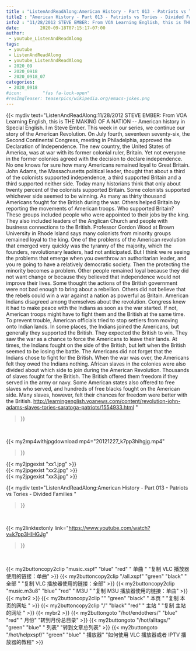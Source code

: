 ```yaml
---
title : "ListenAndReadAlong:American History - Part 013 - Patriots vs Tories - Divided Families "
title2 : "American History - Part 013 - Patriots vs Tories - Divided Families "
info2 : "11/28/2012 STEVE EMBER: From VOA Learning English, this is THE MAKING OF A NATION -- American history in Special English. I m Steve Ember.    This week in our series, we continue our story of the American Revolution.    On July fourth, seventeen seventy-six, the Second Continental Congress, meeting in Philadelphia, approved the Declaration of Independence. The new country, the United States of America, was at war with its former colonial ruler, Britain. Yet not everyone in the former colonies agreed with the decision to declare independence.    No one knows for sure how many Americans remained loyal to Great Britain. John Adams, the Massachusetts political leader, thought that about a third of the colonists supported independence, a third supported Britain and a third supported neither side.    Today many historians think that only about twenty percent of the colonists supported Britain. Some colonists supported whichever side seemed to be winning.    As many as thirty thousand Americans fought for the British during the war. Others helped Britain by reporting the movements of American troops.    Who supported Britain? These groups included people who were appointed to their jobs by the king. They also included leaders of the Anglican Church and people with business connections to the British.    Professor Gordon Wood at Brown University in Rhode Island says many colonists from minority groups remained loyal to the king.     One of the problems of the American revolution that emerged very quickly was the tyranny of the majority, which the founders, revolutionary leaders, had not anticipated. But I think we re seeing the problems that emerge when you overthrow an authoritarian leader, and you re going to have a relatively democratic society. Then the protecting the minority becomes a problem.     Other people remained loyal because they did not want change or because they believed that independence would not improve their lives. Some thought the actions of the British government were not bad enough to bring about a rebellion. Others did not believe that the rebels could win a war against a nation as powerful as Britain.    American Indians disagreed among themselves about the revolution. Congress knew it had to make peace with the Indians as soon as the war started. If not, American troops might have to fight them and the British at the same time. To prevent trouble, American officials tried to stop settlers from moving onto Indian lands.    In some places, the Indians joined the Americans, but generally they supported the British. They expected the British to win. They saw the war as a chance to force the Americans to leave their lands. At times, the Indians fought on the side of the British, but left when the British seemed to be losing the battle.    The Americans did not forget that the Indians chose to fight for the British. When the war was over, the Americans felt they owed the Indians nothing.    African slaves in the colonies were also divided about which side to join during the American Revolution.    Thousands of slaves fought for the British. The British offered them freedom if they served in the army or navy.    Some American states also offered to free slaves who served, and hundreds of free blacks fought on the American side. Many slaves, however, felt their chances for freedom were better with the British. http://learningenglish.voanews.com/content/revolution-john-adams-slaves-tories-saratoga-patriots/1554933.html "
date:        2020-09-18T07:15:17-07:00
author:
 - youtube_ListenAndReadAlong
tags:
 - youtube
 - ListenAndReadAlong
 - youtube_ListenAndReadAlong
 - 2020_09
 - 2020_0918
 - 2020_0918_07
categories:
 - 2020_0918
#icon:        "fas fa-lock-open"
#resImgTeaser: teaserpics/wikipedia.org/emacs-jokes.png
---
```


{{< mydiv text="ListenAndReadAlong:11/28/2012 STEVE EMBER: From VOA Learning English, this is THE MAKING OF A NATION -- American history in Special English. I m Steve Ember.    This week in our series, we continue our story of the American Revolution.    On July fourth, seventeen seventy-six, the Second Continental Congress, meeting in Philadelphia, approved the Declaration of Independence. The new country, the United States of America, was at war with its former colonial ruler, Britain. Yet not everyone in the former colonies agreed with the decision to declare independence.    No one knows for sure how many Americans remained loyal to Great Britain. John Adams, the Massachusetts political leader, thought that about a third of the colonists supported independence, a third supported Britain and a third supported neither side.    Today many historians think that only about twenty percent of the colonists supported Britain. Some colonists supported whichever side seemed to be winning.    As many as thirty thousand Americans fought for the British during the war. Others helped Britain by reporting the movements of American troops.    Who supported Britain? These groups included people who were appointed to their jobs by the king. They also included leaders of the Anglican Church and people with business connections to the British.    Professor Gordon Wood at Brown University in Rhode Island says many colonists from minority groups remained loyal to the king.     One of the problems of the American revolution that emerged very quickly was the tyranny of the majority, which the founders, revolutionary leaders, had not anticipated. But I think we re seeing the problems that emerge when you overthrow an authoritarian leader, and you re going to have a relatively democratic society. Then the protecting the minority becomes a problem.     Other people remained loyal because they did not want change or because they believed that independence would not improve their lives. Some thought the actions of the British government were not bad enough to bring about a rebellion. Others did not believe that the rebels could win a war against a nation as powerful as Britain.    American Indians disagreed among themselves about the revolution. Congress knew it had to make peace with the Indians as soon as the war started. If not, American troops might have to fight them and the British at the same time. To prevent trouble, American officials tried to stop settlers from moving onto Indian lands.    In some places, the Indians joined the Americans, but generally they supported the British. They expected the British to win. They saw the war as a chance to force the Americans to leave their lands. At times, the Indians fought on the side of the British, but left when the British seemed to be losing the battle.    The Americans did not forget that the Indians chose to fight for the British. When the war was over, the Americans felt they owed the Indians nothing.    African slaves in the colonies were also divided about which side to join during the American Revolution.    Thousands of slaves fought for the British. The British offered them freedom if they served in the army or navy.    Some American states also offered to free slaves who served, and hundreds of free blacks fought on the American side. Many slaves, however, felt their chances for freedom were better with the British. http://learningenglish.voanews.com/content/revolution-john-adams-slaves-tories-saratoga-patriots/1554933.html "
>}}
<br>


{{< my2mp4withjpgdownload mp4="20121227_k7pp3hihgjg.mp4"
>}}

{{< my2jpgexist "xx1.jpg" >}}<br>
{{< my2jpgexist "xx2.jpg" >}}<br>
{{< my2jpgexist "xx3.jpg" >}}<br>



{{< mydiv text="ListenAndReadAlong:American History - Part 013 - Patriots vs Tories - Divided Families "
>}}
<br>

{{< my2linktextonly link="https://www.youtube.com/watch?v=k7pp3HIHGJg"
>}}


<br>

{{< my2buttoncopy2clip "music.xspf"        "blue"   "red"    " 单曲 "  "复制 VLC 播放器使用的链接：单曲" >}} {{< my2buttoncopy2clip "/all.xspf"         "green"  "black"  " 全部 "  "复制 VLC 播放器使用的链接：全部" >}} {{< my2buttoncopy2clip "music.m3u8"        "blue"   "red"    " M3U  "    "复制 M3U 播放器使用的链接：单曲" >}} {{< mybr2 >}} {{< my2buttoncopy2clip ""                  "green"  "black"  " 本页 "    "复制 本页的网址 " >}} {{< my2buttoncopy2clip "/"                 "black"  "red"    " 主站 "    "复制 主站的网址 " >}} {{< mybr2 >}} {{< my2buttongoto      "/hot/endothers/"   "blue"   "red"    " 月份"   "转到月份总目录" >}} {{< my2buttongoto      "/hot/alltags/"     "green"  "blue"   " 列表"   "转到文章总列表" >}} {{< my2buttongoto      "/hot/helpxspf/"    "green"  "blue"   " 播放器" "如何使用 VLC 播放器或者 IPTV 播放器的教程" >}} 
